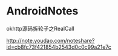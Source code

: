 

# AndroidNotes


okhttp源码拆轮子之RealCall


http://note.youdao.com/noteshare?id=cb8fc73f421854b2543d0c0c99a21e7c


